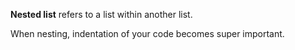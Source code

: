 **Nested list** refers to a list within another list.

When nesting, indentation of your code becomes super important.